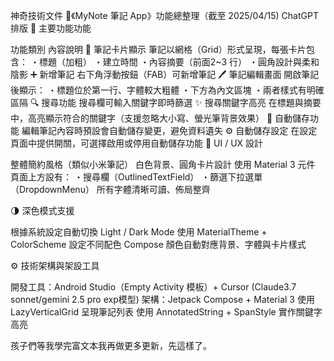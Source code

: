神奇技術文件
📝《MyNote 筆記 App》功能總整理（截至 2025/04/15)
ChatGPT排版
🌟 主要功能功能

功能類別	內容說明
📄 筆記卡片顯示	筆記以網格（Grid）形式呈現，每張卡片包含：
・標題（加粗）
・建立時間
・內容摘要（前面2~3 行）
・圓角設計與柔和陰影
➕ 新增筆記	右下角浮動按鈕（FAB）可新增筆記
🖊️ 筆記編輯畫面	開啟筆記後顯示：
・標題位於第一行、字體較大粗體
・下方為內文區塊
・兩者樣式有明確區隔
🔍 搜尋功能	搜尋欄可輸入關鍵字即時篩選
✨ 搜尋關鍵字高亮	在標題與摘要中，高亮顯示符合的關鍵字（支援忽略大小寫、螢光筆背景效果）
💾 自動儲存功能	編輯筆記內容時預設會自動儲存變更，避免資料遺失
⚙️ 自動儲存設定	在設定頁面中提供開關，可選擇啟用或停用自動儲存功能
🎨 UI / UX 設計

整體簡約風格（類似小米筆記）
白色背景、圓角卡片設計
使用 Material 3 元件
頁面上方設有：
・搜尋欄（OutlinedTextField）
・篩選下拉選單（DropdownMenu）
所有字體清晰可讀、佈局整齊

🌗 深色模式支援

根據系統設定自動切換 Light / Dark Mode
使用 MaterialTheme + ColorScheme 設定不同配色
Compose 顏色自動對應背景、字體與卡片樣式

⚙️ 技術架構與架設工具

開發工具：Android Studio（Empty Activity 模板）+ Cursor (Claude3.7 sonnet/gemini 2.5 pro exp模型)
架構：Jetpack Compose + Material 3
使用 LazyVerticalGrid 呈現筆記列表
使用 AnnotatedString + SpanStyle 實作關鍵字高亮

孩子們等我學完富文本我再做更多更新，先這樣了。

